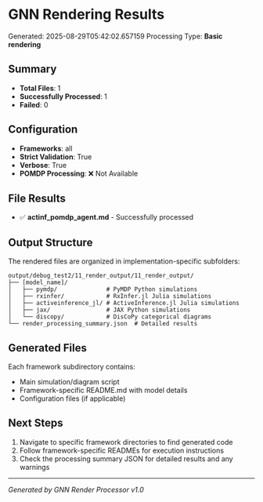 # GNN Rendering Results

Generated: 2025-08-29T05:42:02.657159
Processing Type: **Basic rendering**

## Summary

- **Total Files**: 1
- **Successfully Processed**: 1
- **Failed**: 0

## Configuration

- **Frameworks**: all
- **Strict Validation**: True
- **Verbose**: True
- **POMDP Processing**: ❌ Not Available

## File Results

- ✅ **actinf_pomdp_agent.md** - Successfully processed


## Output Structure

The rendered files are organized in implementation-specific subfolders:

```
output/debug_test2/11_render_output/11_render_output/
├── [model_name]/
│   ├── pymdp/              # PyMDP Python simulations
│   ├── rxinfer/            # RxInfer.jl Julia simulations
│   ├── activeinference_jl/ # ActiveInference.jl Julia simulations
│   ├── jax/                # JAX Python simulations
│   └── discopy/            # DisCoPy categorical diagrams
└── render_processing_summary.json  # Detailed results
```

## Generated Files

Each framework subdirectory contains:
- Main simulation/diagram script
- Framework-specific README.md with model details
- Configuration files (if applicable)

## Next Steps

1. Navigate to specific framework directories to find generated code
2. Follow framework-specific READMEs for execution instructions  
3. Check the processing summary JSON for detailed results and any warnings

---

*Generated by GNN Render Processor v1.0*

